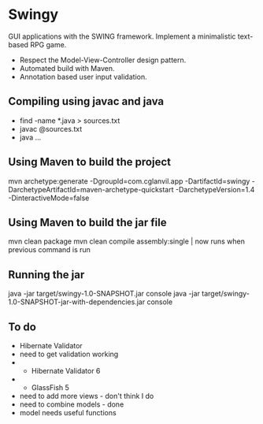 # Swingy

GUI applications with the SWING framework. Implement a minimalistic text-based RPG game.

- Respect the Model-View-Controller design pattern.
- Automated build with Maven.
- Annotation based user input validation.

## Compiling using javac and java

- find -name *.java > sources.txt
- javac @sources.txt
- java ...

## Using Maven to build the project

mvn archetype:generate -DgroupId=com.cglanvil.app -DartifactId=swingy -DarchetypeArtifactId=maven-archetype-quickstart -DarchetypeVersion=1.4 -DinteractiveMode=false

## Using Maven to build the jar file

mvn clean package
mvn clean compile assembly:single | now runs when previous command is run

## Running the jar

java -jar target/swingy-1.0-SNAPSHOT.jar console
java -jar target/swingy-1.0-SNAPSHOT-jar-with-dependencies.jar console

## To do

- Hibernate Validator
- need to get validation working
- - Hibernate Validator 6
- - GlassFish 5
- need to add more views - don't think I do
- need to combine models - done
- model needs useful functions
